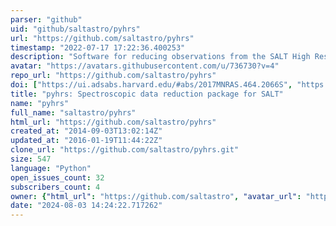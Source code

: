```yaml
---
parser: "github"
uid: "github/saltastro/pyhrs"
url: "https://github.com/saltastro/pyhrs"
timestamp: "2022-07-17 17:22:36.400253"
description: "Software for reducing observations from the SALT High Resolution Spectrograph"
avatar: "https://avatars.githubusercontent.com/u/736730?v=4"
repo_url: "https://github.com/saltastro/pyhrs"
doi: ["https://ui.adsabs.harvard.edu/#abs/2017MNRAS.464.2066S", "https://ui.adsabs.harvard.edu/abs/2015ascl.soft11005C/abstract"]
title: "pyhrs: Spectroscopic data reduction package for SALT"
name: "pyhrs"
full_name: "saltastro/pyhrs"
html_url: "https://github.com/saltastro/pyhrs"
created_at: "2014-09-03T13:02:14Z"
updated_at: "2016-01-19T11:44:22Z"
clone_url: "https://github.com/saltastro/pyhrs.git"
size: 547
language: "Python"
open_issues_count: 32
subscribers_count: 4
owner: {"html_url": "https://github.com/saltastro", "avatar_url": "https://avatars.githubusercontent.com/u/736730?v=4", "login": "saltastro", "type": "Organization"}
date: "2024-08-03 14:24:22.717262"
---
```

